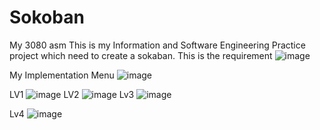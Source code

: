 # Sokoban
My 3080 asm
This is my Information and Software Engineering Practice project which need to create a sokaban.
This is the requirement 
![image](https://user-images.githubusercontent.com/84227418/142760413-e47b137c-6f39-4e2b-b946-0bc3bcc3afe7.png)


My Implementation
Menu
![image](https://user-images.githubusercontent.com/84227418/142760437-ec42baa1-82b2-4f14-8924-a190ccc5fd77.png)

LV1
![image](https://user-images.githubusercontent.com/84227418/142760456-015eb43d-594f-44c5-8e0e-47199dcda848.png)
LV2
![image](https://user-images.githubusercontent.com/84227418/142760486-f8759ef5-b4d0-4771-b8f0-16d8c1530b14.png)
Lv3
![image](https://user-images.githubusercontent.com/84227418/142760540-c1018369-54ce-4ad4-94b8-1c224bd533ac.png)


Lv4
![image](https://user-images.githubusercontent.com/84227418/142760462-34889b7d-f836-49f3-a25b-ec004476cae5.png)
